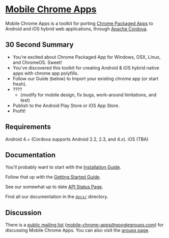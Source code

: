 # [Mobile Chrome Apps](//github.com/MobileChromeApps/mobile-chrome-apps)

Mobile Chrome Apps is a toolkit for porting [Chrome Packaged Apps](http://developer.chrome.com/apps) to Android and iOS hybrid web applications, through [Apache Cordova](http://cordova.apache.org/).

## 30 Second Summary

* You're excited about Chrome Packaged App for Windows, OSX, Linux, and ChromeOS.  Sweet!
* You've discovered this toolkit for creating Android & iOS hybrid native apps with chrome app polyfills.
* Follow our Guide (below) to Import your existing chrome app (or start fresh).
* ???? 
  * (modify for mobile design, fix bugs, work-around limitations, and test)
* Publish to the Android Play Store or iOS App Store.
* Profit!

## Requirements

Android 4.+ (Cordova supports Android 2.2, 2.3, and 4.x).
iOS (TBA)

## Documentation

You'll probably want to start with the [Installation Guide](docs/Installation.md).

Follow that up with the [Getting Started Guide](docs/GettingStarted.md).

See our somewhat up to date [API Status Page](docs/APIStatus.md).

Find all our documentation in the [`docs/`](docs/) directory.


## Discussion

There is a [public mailing list](mailto:mobile-chrome-apps@googlegroups.com) (mobile-chrome-apps@googlegroups.com) for discussing Mobile Chrome Apps.  You can also visit the [groups page](//groups.google.com/forum/?fromgroups#!forum/mobile-chrome-apps).
